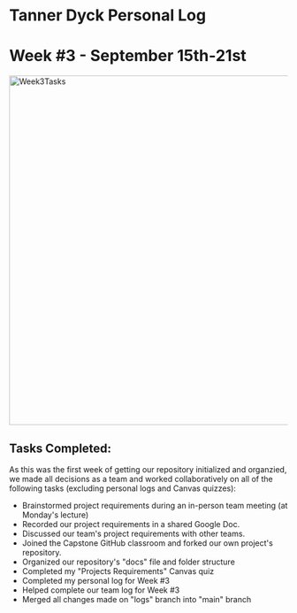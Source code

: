 # Tanner Dyck Personal Log
# Week #3 - September 15th-21st

<img width="1078" height="632" alt="Week3Tasks" src="https://github.com/user-attachments/assets/26dfbdb3-651e-451d-b659-c27fb8ccd9ce" />

## Tasks Completed:
As this was the first week of getting our repository initialized and organzied, we made all decisions as a team and worked collaboratively on all of the following tasks (excluding personal logs and Canvas quizzes):
- Brainstormed project requirements during an in-person team meeting (at Monday's lecture)
- Recorded our project requirements in a shared Google Doc.
- Discussed our team's project requirements with other teams.
- Joined the Capstone GitHub classroom and forked our own project's repository.
- Organized our repository's "docs" file and folder structure
- Completed my "Projects Requirements" Canvas quiz
- Completed my personal log for Week #3
- Helped complete our team log for Week #3
- Merged all changes made on "logs" branch into "main" branch

